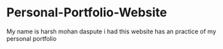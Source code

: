 # Personal-Portfolio-Website

My name is harsh mohan daspute 
i had this website has an practice of my personal portfolio
